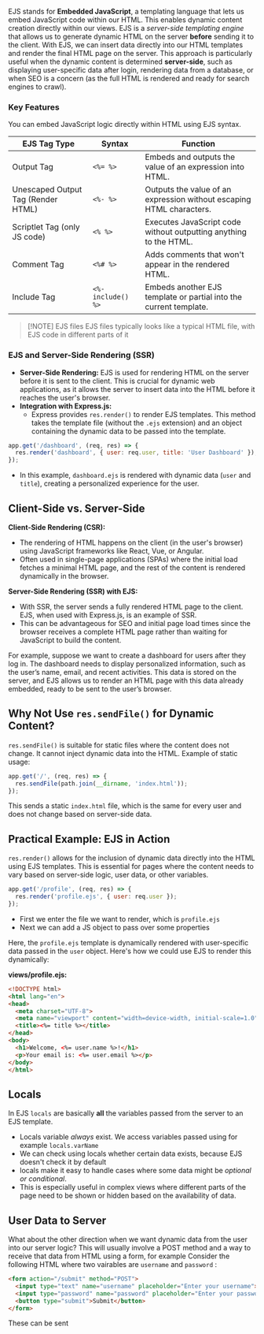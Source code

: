 EJS stands for **Embedded JavaScript**, a templating language that lets us embed JavaScript code within our HTML. This enables dynamic content creation directly within our views. EJS is a *server-side templating engine*  that allows us to generate dynamic HTML on the server **before** sending it to the client. With EJS, we can insert data directly into our HTML templates and render the final HTML page on the server. This approach is particularly useful when the dynamic content is determined **server-side**, such as displaying user-specific data after login, rendering data from a database, or when SEO is a concern (as the full HTML is rendered and ready for search engines to crawl).

### Key Features

You can embed JavaScript logic directly within HTML using EJS syntax.

| EJS Tag Type                       | Syntax             | Function                                                             |
| ---------------------------------- | ------------------ | -------------------------------------------------------------------- |
| Output Tag                         | `<%= %>`           | Embeds and outputs the value of an expression into HTML.             |
| Unescaped Output Tag (Render HTML) | `<%- %>`           | Outputs the value of an expression without escaping HTML characters. |
| Scriptlet Tag (only JS code)       | `<% %>`            | Executes JavaScript code without outputting anything to the HTML.    |
| Comment Tag                        | `<%# %>`           | Adds comments that won't appear in the rendered HTML.                |
| Include Tag                        | `<%- include() %>` | Embeds another EJS template or partial into the current template.    |


> [!NOTE] EJS files
> EJS files typically looks like a typical HTML file, with EJS code in different parts of it

### EJS and Server-Side Rendering (SSR)

- **Server-Side Rendering:** EJS is used for rendering HTML on the server before it is sent to the client. This is crucial for dynamic web applications, as it allows the server to insert data into the HTML before it reaches the user's browser.
- **Integration with Express.js:**
  - Express provides `res.render()` to render EJS templates. This method takes the template file (without the `.ejs` extension) and an object containing the dynamic data to be passed into the template.
```javascript
app.get('/dashboard', (req, res) => {
  res.render('dashboard', { user: req.user, title: 'User Dashboard' });
});
```
  - In this example, `dashboard.ejs` is rendered with dynamic data (`user` and `title`), creating a personalized experience for the user.

## Client-Side vs. Server-Side

**Client-Side Rendering (CSR):**
  - The rendering of HTML happens on the client (in the user's browser) using JavaScript frameworks like React, Vue, or Angular.
  - Often used in single-page applications (SPAs) where the initial load fetches a minimal HTML page, and the rest of the content is rendered dynamically in the browser.

**Server-Side Rendering (SSR) with EJS:**
  - With SSR, the server sends a fully rendered HTML page to the client. EJS, when used with Express.js, is an example of SSR.
  - This can be advantageous for SEO and initial page load times since the browser receives a complete HTML page rather than waiting for JavaScript to build the content.  
  
  For example, suppose we want to create a dashboard for users after they log in. The dashboard needs to display personalized information, such as the user’s name, email, and recent activities. This data is stored on the server, and EJS allows us to render an HTML page with this data already embedded, ready to be sent to the user’s browser.

## Why Not Use `res.sendFile()` for Dynamic Content?

`res.sendFile()` is suitable for static files where the content does not change. It cannot inject dynamic data into the HTML. Example of static usage:

```javascript
app.get('/', (req, res) => {
  res.sendFile(path.join(__dirname, 'index.html'));
});
```

This sends a static `index.html` file, which is the same for every user and does not change based on server-side data.

## Practical Example: EJS in Action

`res.render()` allows for the inclusion of dynamic data directly into the HTML using EJS templates. This is essential for pages where the content needs to vary based on server-side logic, user data, or other variables.

```javascript
app.get('/profile', (req, res) => {
  res.render('profile.ejs', { user: req.user });
});
```

- First we enter the file we want to render, which is `profile.ejs`
- Next we can add a JS object to pass over some properties
 
 Here, the `profile.ejs` template is dynamically rendered with user-specific data passed in the `user` object. Here's how we could use EJS to render this dynamically:

  **views/profile.ejs:**
  ```html
  <!DOCTYPE html>
  <html lang="en">
  <head>
    <meta charset="UTF-8">
    <meta name="viewport" content="width=device-width, initial-scale=1.0">
    <title><%= title %></title>
  </head>
  <body>
    <h1>Welcome, <%= user.name %>!</h1>
    <p>Your email is: <%= user.email %></p>
  </body>
  </html>
  ```

## Locals

In EJS `locals` are basically **all** the variables passed from the server to an EJS template. 
- Locals variable *always* exist. We access variables passed using for example `locals.varName`
- We can check using locals whether certain data exists, because EJS doesn't check it by default
- locals make it easy to handle cases where some data might be *optional or conditional*.
- This is especially useful in complex views where different parts of the page need to be shown or hidden based on the availability of data.

## User Data to Server

What about the other direction when we want dynamic data from the user into our server logic? This will usually involve a POST method and a way to receive that data from HTML using a form, for example Consider the following HTML where two vairables are `username` and `password` : 

```html
<form action="/submit" method="POST">
  <input type="text" name="username" placeholder="Enter your username">
  <input type="password" name="password" placeholder="Enter your password">
  <button type="submit">Submit</button>
</form>
```

These can be sent 
